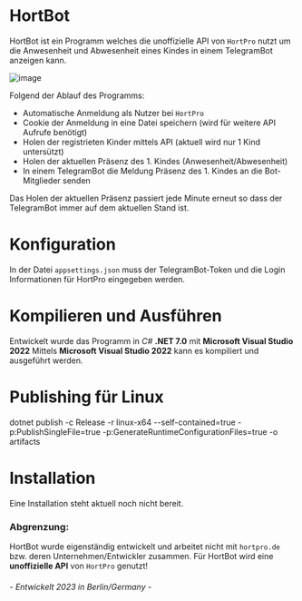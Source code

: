 # HortBot

HortBot ist ein Programm welches die unoffizielle API von `HortPro` nutzt um die Anwesenheit und Abwesenheit eines Kindes
in einem TelegramBot anzeigen kann.

![image](https://user-images.githubusercontent.com/1503277/221037838-8b9b760c-1908-411f-8cbc-c49ac1407c72.png)

Folgend der Ablauf des Programms:

* Automatische Anmeldung als Nutzer bei `HortPro`
* Cookie der Anmeldung in eine Datei speichern (wird für weitere API Aufrufe benötigt)
* Holen der registrieten Kinder mittels API (aktuell wird nur 1 Kind untersützt)
* Holen der aktuellen Präsenz des 1. Kindes (Anwesenheit/Abwesenheit)
* In einem TelegramBot die Meldung Präsenz des 1. Kindes an die Bot-Mitglieder senden

Das Holen der aktuellen Präsenz passiert jede Minute erneut so dass der TelegramBot immer auf dem aktuellen Stand ist.

# Konfiguration

In der Datei `appsettings.json` muss der TelegramBot-Token und die Login Informationen für HortPro eingegeben werden.

# Kompilieren und Ausführen

Entwickelt wurde das Programm in *C#* **.NET 7.0** mit **Microsoft Visual Studio 2022**
Mittels **Microsoft Visual Studio 2022** kann es kompiliert und ausgeführt werden.

# Publishing für Linux

dotnet publish -c Release -r linux-x64 --self-contained=true -p:PublishSingleFile=true -p:GenerateRuntimeConfigurationFiles=true -o artifacts

# Installation

Eine Installation steht aktuell noch nicht bereit.

### Abgrenzung:
HortBot wurde eigenständig entwickelt und arbeitet nicht mit `hortpro.de` bzw. deren Unternehmen/Entwickler zusammen.
Für HortBot wird eine **unoffizielle API** von `HortPro` genutzt!


###### - Entwickelt 2023 in Berlin/Germany -
